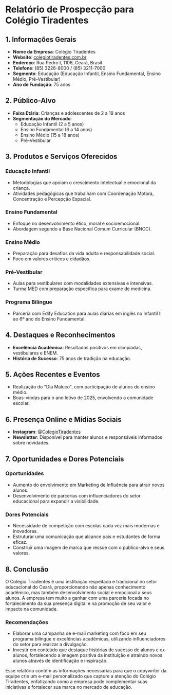 # Relatório de Prospecção para Colégio Tiradentes 

## 1. Informações Gerais
- **Nome da Empresa**: Colégio Tiradentes
- **Website**: [colegiotiradentes.com.br](http://www.colegiotiradentes.com.br)
- **Endereço**: Rua Pedro I, 1106, Ceará, Brasil
- **Telefone**: (85) 3226-8000 / (85) 3211-7000
- **Segmento**: Educação (Educação Infantil, Ensino Fundamental, Ensino Médio, Pré-Vestibular)
- **Ano de Fundação**: 75 anos

## 2. Público-Alvo
- **Faixa Etária**: Crianças e adolescentes de 2 a 18 anos
- **Segmentação do Mercado**:
  - Educação Infantil (2 a 5 anos)
  - Ensino Fundamental (6 a 14 anos)
  - Ensino Médio (15 a 18 anos)
  - Pré-Vestibular

## 3. Produtos e Serviços Oferecidos
### Educação Infantil
- Metodologias que apoiam o crescimento intelectual e emocional da criança.
- Atividades pedagógicas que trabalham com Coordenação Motora, Concentração e Percepção Espacial.

### Ensino Fundamental
- Enfoque no desenvolvimento ético, moral e socioemocional.
- Abordagem segundo a Base Nacional Comum Curricular (BNCC).

### Ensino Médio
- Preparação para desafios da vida adulta e responsabilidade social.
- Foco em valores críticos e cidadãos.

### Pré-Vestibular
- Aulas para vestibulares com modalidades extensivas e intensivas.
- Turma MED com preparação específica para exame de medicina.

### Programa Bilíngue
- Parceria com Edify Education para aulas diárias em inglês no Infantil II ao 6º ano do Ensino Fundamental.

## 4. Destaques e Reconhecimentos
- **Excelência Acadêmica**: Resultados positivos em olimpíadas, vestibulares e ENEM.
- **História de Sucesso**: 75 anos de tradição na educação.

## 5. Ações Recentes e Eventos
- Realização do "Dia Maluco", com participação de alunos do ensino médio.
- Boas-vindas para o ano letivo de 2025, envolvendo a comunidade escolar.

## 6. Presença Online e Mídias Sociais
- **Instagram**: [@ColegioTiradentes](https://www.instagram.com/colegiotiradentes)
- **Newsletter**: Disponível para manter alunos e responsáveis informados sobre novidades.

## 7. Oportunidades e Dores Potenciais
### Oportunidades
- Aumento do envolvimento em Marketing de Influência para atrair novos alunos.
- Desenvolvimento de parcerias com influenciadores do setor educacional para expandir a visibilidade.

### Dores Potenciais
- Necessidade de competição com escolas cada vez mais modernas e inovadoras.
- Estruturar uma comunicação que alcance pais e estudantes de forma eficaz.
- Construir uma imagem de marca que ressoe com o público-alvo e seus valores.

## 8. Conclusão
O Colégio Tiradentes é uma instituição respeitada e tradicional no setor educacional do Ceará, proporcionando não apenas conhecimento acadêmico, mas também desenvolvimento social e emocional a seus alunos. A empresa tem muito a ganhar com uma parceria focada no fortalecimento da sua presença digital e na promoção de seu valor e impacto na comunidade.

### Recomendações
- Elaborar uma campanha de e-mail marketing com foco em seu programa bilíngue e excelências acadêmicas, utilizando influenciadores do setor para realizar a divulgação.
- Investir em conteúdo que destaque histórias de sucesso de alunos e ex-alunos, fortalecendo a imagem positiva da instituição e atraindo novos alunos através de identificação e inspiração.

Esse relatório contém as informações necessárias para que o copywriter da equipe crie um e-mail personalizado que capture a atenção do Colégio Tiradentes, enfatizando como a empresa pode complementar suas iniciativas e fortalecer sua marca no mercado de educação.